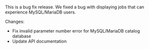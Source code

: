 
This is a bug fix release. We fixed a bug with displaying jobs that can
experience MySQL/MariaDB users.

Changes:
 - Fix invalid parameter number error for MySQL/MariaDB catalog database
 - Update API documentation
